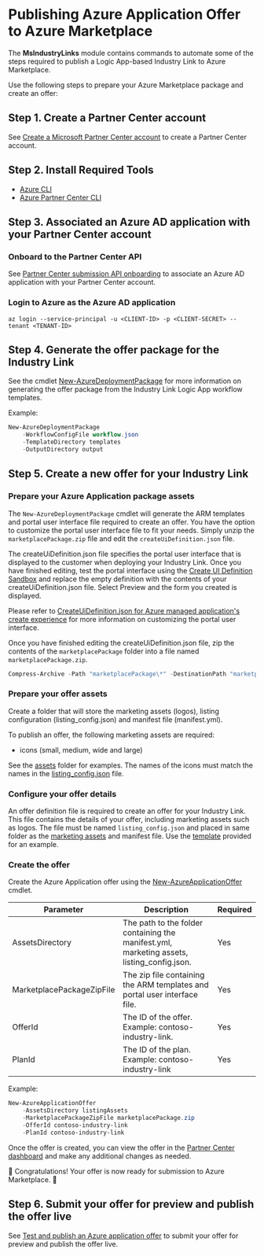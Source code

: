 # Publishing Azure Application Offer to Azure Marketplace

The **MsIndustryLinks** module contains commands to automate some of the steps required to publish a Logic App-based Industry Link to Azure Marketplace.

Use the following steps to prepare your Azure Marketplace package and create an offer:

## Step 1. Create a Partner Center account

See [Create a Microsoft Partner Center account](https://learn.microsoft.com/en-us/power-platform/developer/appsource/register-microsoft-partner-network) to create a Partner Center account.

## Step 2. Install Required Tools

- [Azure CLI](https://learn.microsoft.com/en-us/cli/azure/install-azure-cli?view=azure-cli-latest)
- [Azure Partner Center CLI](https://github.com/microsoft/az-partner-center-cli)

## Step 3. Associated an Azure AD application with your Partner Center account

### Onboard to the Partner Center API

See [Partner Center submission API onboarding](https://learn.microsoft.com/en-us/partner-center/marketplace/submission-api-onboard) to associate an Azure AD application with your Partner Center account.

### Login to Azure as the Azure AD application

```
az login --service-principal -u <CLIENT-ID> -p <CLIENT-SECRET> --tenant <TENANT-ID>
```

## Step 4. Generate the offer package for the Industry Link

See the cmdlet [New-AzureDeploymentPackage](../../azureDeploymentPackage/New-AzureDeploymentPackage.md) for more information on generating the offer package from the Industry Link Logic App workflow templates.

Example:

```powershell
New-AzureDeploymentPackage
    -WorkflowConfigFile workflow.json
    -TemplateDirectory templates
    -OutputDirectory output
```

## Step 5. Create a new offer for your Industry Link

### Prepare your Azure Application package assets

The `New-AzureDeploymentPackage` cmdlet will generate the ARM templates and portal user interface file required to create an offer. You have the option to customize the portal user interface file to fit your needs. Simply unzip the `marketplacePackage.zip` file and edit the `createUiDefinition.json` file.

The createUiDefinition.json file specifies the portal user interface that is displayed to the customer when deploying your Industry Link. Once you have finished editing, test the portal interface using the [Create UI Definition Sandbox](https://portal.azure.com/?feature.customPortal=false&#blade/Microsoft_Azure_CreateUIDef/SandboxBlade) and replace the empty definition with the contents of your createUiDefinition.json file. Select Preview and the form you created is displayed.

Please refer to [CreateUiDefinition.json for Azure managed application's create experience](https://learn.microsoft.com/en-us/azure/azure-resource-manager/managed-applications/create-uidefinition-overview) for more information on customizing the portal user interface.

Once you have finished editing the createUiDefinition.json file, zip the contents of the `marketplacePackage` folder into a file named `marketplacePackage.zip`.

```powershell
Compress-Archive -Path "marketplacePackage\*" -DestinationPath "marketplacePackage.zip" -Force
```

### Prepare your offer assets

Create a folder that will store the marketing assets (logos), listing configuration (listing_config.json) and manifest file (manifest.yml).

To publish an offer, the following marketing assets are required:

- icons (small, medium, wide and large)

See the [assets](assets) folder for examples. The names of the icons must match the names in the [listing_config.json](assets/listing_config.json) file.

### Configure your offer details

An offer definition file is required to create an offer for your Industry Link. This file contains the details of your offer, including marketing assets such as logos. The file must be named `listing_config.json` and placed in same folder as the [marketing assets](#prepare-your-offer-marketing-assets) and manifest file. Use the [template](assets/listing_config.json) provided for an example.

### Create the offer

Create the Azure Application offer using the [New-AzureApplicationOffer](New-AzureApplicationOffer.md) cmdlet.

| Parameter                 | Description                                                                                | Required |
| ------------------------- | ------------------------------------------------------------------------------------------ | -------- |
| AssetsDirectory           | The path to the folder containing the manifest.yml, marketing assets, listing_config.json. | Yes      |
| MarketplacePackageZipFile | The zip file containing the ARM templates and portal user interface file.                  | Yes      |
| OfferId                   | The ID of the offer. Example: contoso-industry-link.                                       | Yes      |
| PlanId                    | The ID of the plan. Example: contoso-industry-link                                         | Yes      |

Example:

```powershell
New-AzureApplicationOffer
    -AssetsDirectory listingAssets
    -MarketplacePackageZipFile marketplacePackage.zip
    -OfferId contoso-industry-link
    -PlanId contoso-industry-link
```

Once the offer is created, you can view the offer in the [Partner Center dashboard](https://partner.microsoft.com/en-us/dashboard/marketplace-offers/overview) and make any additional changes as needed.

🎉 Congratulations! Your offer is now ready for submission to Azure Marketplace. 🎉

## Step 6. Submit your offer for preview and publish the offer live

See [Test and publish an Azure application offer](https://learn.microsoft.com/en-us/partner-center/marketplace/azure-app-test-publish) to submit your offer for preview and publish the offer live.
